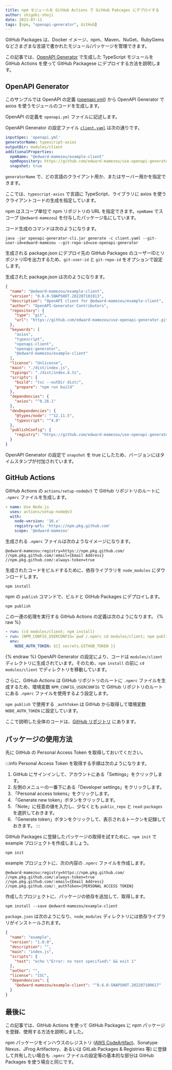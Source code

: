 ```yaml
---
title: npm モジュールを GitHub Actions で GitHub Pakcages にデプロイする
author: shigeki-shoji
date: 2022-07-11
tags: [npm, "openapi-generator", GitHub]
---
```


GitHub Packages は、Docker イメージ、npm、Maven、NuGet、RubyGems などさまざまな言語で書かれたモジュール/パッケージを管理できます。

この記事では、[OpenAPI Generator](https://github.com/OpenAPITools/openapi-generator) で生成した TypeScript モジュールを GitHub Actions を使って GitHub Packagese にデプロイする方法を説明します。

## OpenAPI Generator

このサンプルでは OpenAPI の定義 ([openapi.yml](https://github.com/edward-mamezou/use-openapi-generator/blob/feature/openapi-generator-6/openapi.yml)) から OpenAPI Generator で axios を使うモジュールのコードを生成します。

OpenAPI の定義を `openapi.yml` ファイルに記述します。

OpenAPI Generator の設定ファイル [`client.yaml`](https://github.com/edward-mamezou/use-openapi-generator/blob/feature/openapi-generator-6/client.yaml) は次の通りです。

```yaml
inputSpec: 'openapi.yml'
generatorName: typescript-axios
outputDir: modules/client
additionalProperties:
  npmName: "@edward-mamezou/example-client"
  npmRepository: https://github.com/edward-mamezou/use-openapi-generator.git
  snapshot: true
```

`generatorName` で、どの言語のクライアント用か、またはサーバー用かを指定できます。

ここでは、`typescript-axios` で言語に TypeScript、ライブラリに axios を使うクライアントコードの生成を指定しています。

npm はスコープ単位で npm リポジトリの URL を指定できます。`npmName` でスコープ (`@edward-mamezou`) を付与したパッケージ名にしています。

コード生成のコマンドは次のようになります。

```shell
java -jar openapi-generator-cli.jar generate -c client.yaml --git-user-id=edward-mamezou --git-repo-id=use-openapi-generator
```

生成される package.json にデプロイ先の GitHub Packages のユーザーIDとリポジトリIDを出力するため、`git-user-id` と `git-repo-id` をオプションで設定します。

生成された package.json は次のようになります。

```json
{
  "name": "@edward-mamezou/example-client",
  "version": "0.6.0-SNAPSHOT.202207101913",
  "description": "OpenAPI client for @edward-mamezou/example-client",
  "author": "OpenAPI-Generator Contributors",
  "repository": {
    "type": "git",
    "url": "https://github.com/edward-mamezou/use-openapi-generator.git"
  },
  "keywords": [
    "axios",
    "typescript",
    "openapi-client",
    "openapi-generator",
    "@edward-mamezou/example-client"
  ],
  "license": "Unlicense",
  "main": "./dist/index.js",
  "typings": "./dist/index.d.ts",
  "scripts": {
    "build": "tsc --outDir dist/",
    "prepare": "npm run build"
  },
  "dependencies": {
    "axios": "^0.26.1"
  },
  "devDependencies": {
    "@types/node": "^12.11.5",
    "typescript": "^4.0"
  },
  "publishConfig": {
    "registry": "https://github.com/edward-mamezou/use-openapi-generator.git"
  }
}
```

OpenAPI Generator の設定で `snapshot` を true にしたため、バージョンにはタイムスタンプが付加されています。

## GitHub Actions

GitHub Actions の `actions/setup-node@v3` で GitHub リポジトリのルートに `.npmrc` ファイルを生成します。

```yaml
- name: Use Node.js
  uses: actions/setup-node@v3
  with:
    node-version: '16.x'
    registry-url: 'https://npm.pkg.github.com'
    scope: '@edward-mamezou'
```

生成される `.npmrc` ファイルは次のようなイメージになります。

```text
@edward-mamezou:registry=https://npm.pkg.github.com/
//npm.pkg.github.com/:email={Email Address}
//npm.pkg.github.com/:always-token=true
```

生成されたコードをビルドするために、依存ライブラリを `node_modules` にダウンロードします。

```shell
npm install
```

npm の `publish` コマンドで、ビルドと GitHub Packages にデプロイします。

```shell
npm publish
```

この一連の処理を実行する GitHub Actions の定義は次のようになります。
{% raw %}
```yaml
- run: (cd modules/client; npm install)
- run: (NPM_CONFIG_USERCONFIG=`pwd`/.npmrc cd modules/client; npm publish)
  env:
    NODE_AUTH_TOKEN: ${{ secrets.GITHUB_TOKEN }}
```
{% endraw %}
OpenAPI Generator の設定により、コードは `modules/client` ディレクトリに生成されています。そのため、`npm install` の前に `cd modules/client` でディレクトリを移動しています。

さらに、GitHub Actions は GitHub リポジトリのルートに `.npmrc` ファイルを生成するため、環境変数 `NPM_CONFIG_USERCONFIG` で GitHub リポジトリのルートにある `.npmrc` ファイルを使用するよう設定します。

`npm publish` で使用する `_authToken` は GitHub から取得して環境変数 `NODE_AUTH_TOKEN` に設定しています。

ここで説明した全体のコードは、[GitHub リポジトリ](https://github.com/edward-mamezou/use-openapi-generator/tree/feature/openapi-generator-6) にあります。

## パッケージの使用方法

先に GitHub の Personal Access Token を取得しておいてください。

:::info
Personal Access Token を取得する手順は次のようになります。

1. GitHub にサインインして、アカウントにある「Settings」をクリックします。
2. 左側のメニューの一番下にある「Developer settings」をクリックします。
3. 「Personal access tokens」をクリックします。
4. 「Generate new token」ボタンをクリックします。
5. 「Note」に任意の値を入力し、少なくとも `public_repo` と `read:packages` を選択しておきます。
6. 「Generate token」ボタンをクリックして、表示されるトークンを記録しておきます。
:::

GitHub Packages に登録したパッケージの取得を試すために、`npm init` で example プロジェクトを作成しましょう。

```shell
npm init
```

example プロジェクトに、次の内容の `.npmrc` ファイルを作成します。

```text
@edward-mamezou:registry=https://npm.pkg.github.com/
//npm.pkg.github.com/:always-token=true
//npm.pkg.github.com/:email={Email Address}
//npm.pkg.github.com/:_authToken={PERSONAL ACCESS TOKEN}
```

作成したプロジェクトに、パッケージの依存を追加して、取得します。

```shell
npm install --save @edward-mamezou/example-client
```

`package.json` は次のようになり、`node_modules` ディレクトリには依存ライブラリがインストールされます。

```json
{
  "name": "example",
  "version": "1.0.0",
  "description": "",
  "main": "index.js",
  "scripts": {
    "test": "echo \"Error: no test specified\" && exit 1"
  },
  "author": "",
  "license": "ISC",
  "dependencies": {
    "@edward-mamezou/example-client": "^0.6.0-SNAPSHOT.202207100617"
  }
}
```

## 最後に 

この記事では、GitHub Actions を使って GitHub Packages に npm パッケージを登録、使用する方法を説明しました。

npm パッケージをインハウスのレジストリ ([AWS CodeArtifact](https://aws.amazon.com/jp/codeartifact/)、Sonatype Nexus、JFrog Artifactory、あるいは GitLab Packages & Registries 等) に登録して共有したい場合も `.npmrc` ファイルの設定等の基本的な部分は GitHub Packages を使う場合と同じです。

